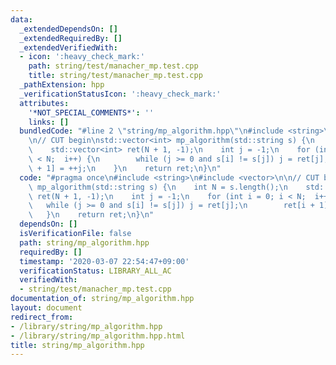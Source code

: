 ```yaml
---
data:
  _extendedDependsOn: []
  _extendedRequiredBy: []
  _extendedVerifiedWith:
  - icon: ':heavy_check_mark:'
    path: string/test/manacher_mp.test.cpp
    title: string/test/manacher_mp.test.cpp
  _pathExtension: hpp
  _verificationStatusIcon: ':heavy_check_mark:'
  attributes:
    '*NOT_SPECIAL_COMMENTS*': ''
    links: []
  bundledCode: "#line 2 \"string/mp_algorithm.hpp\"\n#include <string>\n#include <vector>\n\
    \n// CUT begin\nstd::vector<int> mp_algorithm(std::string s) {\n    int N = s.length();\n\
    \    std::vector<int> ret(N + 1, -1);\n    int j = -1;\n    for (int i = 0; i\
    \ < N;  i++) {\n        while (j >= 0 and s[i] != s[j]) j = ret[j];\n        ret[i\
    \ + 1] = ++j;\n    }\n    return ret;\n}\n"
  code: "#pragma once\n#include <string>\n#include <vector>\n\n// CUT begin\nstd::vector<int>\
    \ mp_algorithm(std::string s) {\n    int N = s.length();\n    std::vector<int>\
    \ ret(N + 1, -1);\n    int j = -1;\n    for (int i = 0; i < N;  i++) {\n     \
    \   while (j >= 0 and s[i] != s[j]) j = ret[j];\n        ret[i + 1] = ++j;\n \
    \   }\n    return ret;\n}\n"
  dependsOn: []
  isVerificationFile: false
  path: string/mp_algorithm.hpp
  requiredBy: []
  timestamp: '2020-03-07 22:54:47+09:00'
  verificationStatus: LIBRARY_ALL_AC
  verifiedWith:
  - string/test/manacher_mp.test.cpp
documentation_of: string/mp_algorithm.hpp
layout: document
redirect_from:
- /library/string/mp_algorithm.hpp
- /library/string/mp_algorithm.hpp.html
title: string/mp_algorithm.hpp
---
```

